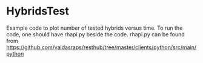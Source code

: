 # HybridsTest
Example code to plot number of tested hybrids versus time.
To run the code, one should have rhapi.py beside the code. rhapi.py can be found from 
https://github.com/valdasraps/resthub/tree/master/clients/python/src/main/python
